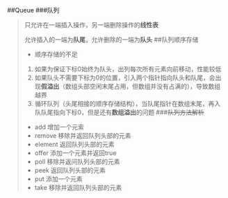 ##Queue
###队列
> 只允许在一端插入操作，另一端删除操作的**线性表**
>
> 允许插入的一端为**队尾**，允许删除的一端为**队头**
##队列顺序存储
>* 顺序存储的不足  
>1. 如果为保证下标0始终为队头，出列每次所有元素向前移动，性能较低
>2. 如果队头不需要下标为0的位置，引入两个指针指向队头和队尾，会出现**假溢出**（数组头部空闲末尾占用，但数组并没有占满的），导致数组越界
>3. 循环队列（头尾相接的顺序存储结构），当队尾指针在数组末尾，再入队队尾指向下标0，但是还有**数组溢出**的问题
###~~队列方法解析~~
>* add      增加一个元索  
>* remove   移除并返回队列头部的元素   
>* element  返回队列头部的元素 
>* offer    添加一个元素并返回true 
>* poll     移除并返问队列头部的元素
>* peek     返回队列头部的元素
>* put      添加一个元素
>* take     移除并返回队列头部的元素